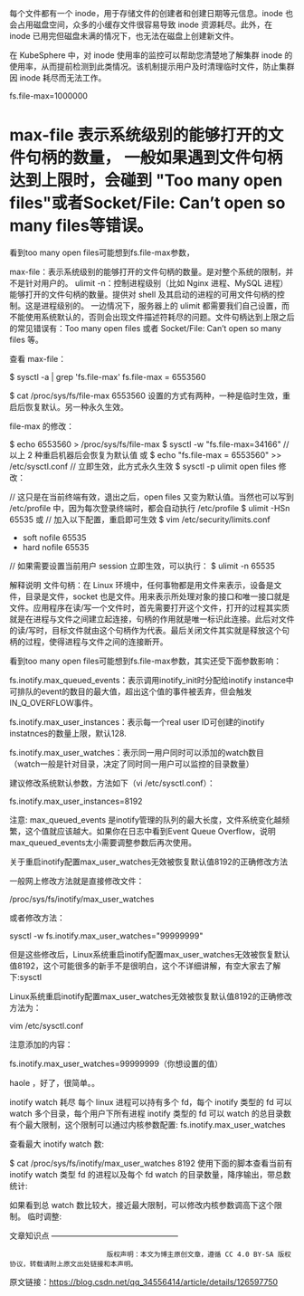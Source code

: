 
每个文件都有一个 inode，用于存储文件的创建者和创建日期等元信息。inode 也会占用磁盘空间，众多的小缓存文件很容易导致 inode 资源耗尽。此外，在 inode 已用完但磁盘未满的情况下，也无法在磁盘上创建新文件。

在 KubeSphere 中，对 inode 使用率的监控可以帮助您清楚地了解集群 inode 的使用率，从而提前检测到此类情况。该机制提示用户及时清理临时文件，防止集群因 inode 耗尽而无法工作。

fs.file-max=1000000

# max-file 表示系统级别的能够打开的文件句柄的数量， 一般如果遇到文件句柄达到上限时，会碰到 "Too many open files"或者Socket/File: Can’t open so many files等错误。

看到too many open files可能想到fs.file-max参数，

max-file：表示系统级别的能够打开的文件句柄的数量。是对整个系统的限制，并不是针对用户的。
ulimit -n：控制进程级别（比如 Nginx 进程、MySQL 进程）能够打开的文件句柄的数量。提供对 shell 及其启动的进程的可用文件句柄的控制。这是进程级别的。
一边情况下，服务器上的 ulimit 都需要我们自己设置，而不能使用系统默认的，否则会出现文件描述符耗尽的问题。文件句柄达到上限之后的常见错误有：Too many open files 或者 Socket/File: Can’t open so many files 等。

查看 max-file：

$ sysctl -a | grep 'fs.file-max'
fs.file-max = 6553560
 
$ cat /proc/sys/fs/file-max
6553560
设置的方式有两种，一种是临时生效，重启后恢复默认。另一种永久生效。

file-max 的修改：

$ echo 6553560 > /proc/sys/fs/file-max
$ sysctl -w "fs.file-max=34166"
// 以上 2 种重启机器后会恢复为默认值
或
$ echo "fs.file-max = 6553560" >> /etc/sysctl.conf
// 立即生效，此方式永久生效
$ sysctl -p 
ulimit open files 修改：

// 这只是在当前终端有效，退出之后，open files 又变为默认值。当然也可以写到 /etc/profile 中，因为每次登录终端时，都会自动执行 /etc/profile
$ ulimit -HSn 65535
或
// 加入以下配置，重启即可生效
$ vim /etc/security/limits.conf  
* soft nofile 65535 
* hard nofile 65535

// 如果需要设置当前用户 session 立即生效，可以执行：
$ ulimit -n 65535 

解释说明
文件句柄：在 Linux 环境中，任何事物都是用文件来表示，设备是文件，目录是文件，socket 也是文件。用来表示所处理对象的接口和唯一接口就是文件。应用程序在读/写一个文件时，首先需要打开这个文件，打开的过程其实质就是在进程与文件之间建立起连接，句柄的作用就是唯一标识此连接。此后对文件的读/写时，目标文件就由这个句柄作为代表。最后关闭文件其实就是释放这个句柄的过程，使得进程与文件之间的连接断开。

看到too many open files可能想到fs.file-max参数，其实还受下面参数影响：

fs.inotify.max_queued_events：表示调用inotify_init时分配给inotify instance中可排队的event的数目的最大值，超出这个值的事件被丢弃，但会触发IN_Q_OVERFLOW事件。

fs.inotify.max_user_instances：表示每一个real user ID可创建的inotify instatnces的数量上限，默认128.

fs.inotify.max_user_watches：表示同一用户同时可以添加的watch数目（watch一般是针对目录，决定了同时同一用户可以监控的目录数量）

建议修改系统默认参数，方法如下（vi /etc/sysctl.conf）：

fs.inotify.max_user_instances=8192

注意: max_queued_events 是inotify管理的队列的最大长度，文件系统变化越频繁，这个值就应该越大。如果你在日志中看到Event Queue Overflow，说明max_queued_events太小需要调整参数后再次使用。

关于重启inotify配置max_user_watches无效被恢复默认值8192的正确修改方法

一般网上修改方法就是直接修改文件：

/proc/sys/fs/inotify/max_user_watches

或者修改方法：

sysctl -w fs.inotify.max_user_watches="99999999"

但是这些修改后，Linux系统重启inotify配置max_user_watches无效被恢复默认值8192，这个可能很多的新手不是很明白，这个不详细讲解，有空大家去了解下:sysctl

Linux系统重启inotify配置max_user_watches无效被恢复默认值8192的正确修改方法为：

vim /etc/sysctl.conf 

注意添加的内容：

fs.inotify.max_user_watches=99999999（你想设置的值）

haole ，好了，很简单。。

inotify watch 耗尽
每个 linux 进程可以持有多个 fd，每个 inotify 类型的 fd 可以 watch 多个目录，每个用户下所有进程 inotify 类型的 fd 可以 watch 的总目录数有个最大限制，这个限制可以通过内核参数配置: fs.inotify.max_user_watches

查看最大 inotify watch 数:

$ cat /proc/sys/fs/inotify/max_user_watches 
8192
使用下面的脚本查看当前有 inotify watch 类型 fd 的进程以及每个 fd watch 的目录数量，降序输出，带总数统计:



如果看到总 watch 数比较大，接近最大限制，可以修改内核参数调高下这个限制。 临时调整:





文章知识点
————————————————

                            版权声明：本文为博主原创文章，遵循 CC 4.0 BY-SA 版权协议，转载请附上原文出处链接和本声明。
                        
原文链接：https://blog.csdn.net/qq_34556414/article/details/126597750
